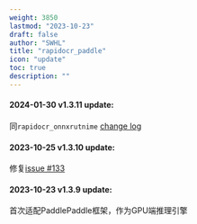 ```yaml
---
weight: 3850
lastmod: "2023-10-23"
draft: false
author: "SWHL"
title: "rapidocr_paddle"
icon: "update"
toc: true
description: ""
---
```


#### 2024-01-30 v1.3.11 update:
同`rapidocr_onnxrutnime` [change log](https://rapidai.github.io/RapidOCRDocs/docs/changelog/rapidocr/#2024-01-30-v1310-update)

#### 2023-10-25 v1.3.10 update:
修复[issue #133](https://github.com/RapidAI/RapidOCR/issues/133)

#### 2023-10-23 v1.3.9 update:
首次适配PaddlePaddle框架，作为GPU端推理引擎
